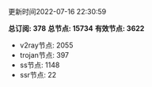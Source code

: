 更新时间2022-07-16 22:30:59

**总订阅: 378**
**总节点: 15734**
**有效节点: 3622**
- v2ray节点: 2055
- trojan节点: 397
- ss节点: 1148
- ssr节点: 22
